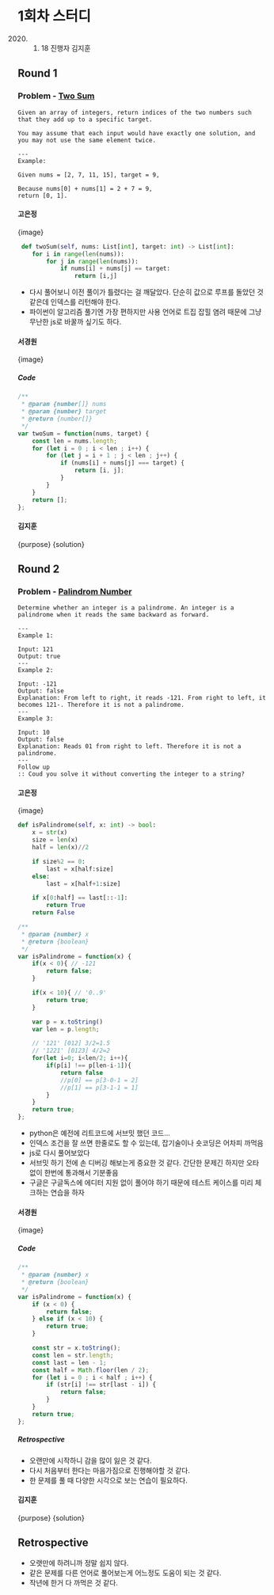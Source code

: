 # 1회차 스터디
2020. 01. 18
진행자 김지훈

## Round 1
### Problem - [Two Sum](https://leetcode.com/problems/two-sum/)
```
Given an array of integers, return indices of the two numbers such that they add up to a specific target.

You may assume that each input would have exactly one solution, and you may not use the same element twice.

---
Example:

Given nums = [2, 7, 11, 15], target = 9,

Because nums[0] + nums[1] = 2 + 7 = 9,
return [0, 1].
```

#### 고은정
{image}
```python
 def twoSum(self, nums: List[int], target: int) -> List[int]:
    for i in range(len(nums)):
        for j in range(len(nums)):
            if nums[i] + nums[j] == target:
                return [i,j]
```
- 다시 풀어보니 이전 풀이가 틀렸다는 걸 깨달았다. 단순히 값으로 루프를 돌았던 것 같은데 인덱스를 리턴해야 한다.
- 파이썬이 알고리즘 풀기엔 가장 편하지만 사용 언어로 트집 잡힐 염려 때문에 그냥 무난한 js로 바꿀까 싶기도 하다.

#### 서경원
{image}

##### Code
```javascript
/**
 * @param {number[]} nums
 * @param {number} target
 * @return {number[]}
 */
var twoSum = function(nums, target) {
    const len = nums.length;
    for (let i = 0 ; i < len ; i++) {
        for (let j = i + 1 ; j < len ; j++) {
            if (nums[i] + nums[j] === target) {
                return [i, j];
            }
        }
    }
    return [];
};
```

#### 김지훈
{purpose}
{solution}

## Round 2
### Problem - [Palindrom Number](https://leetcode.com/problems/palindrome-number/)
```
Determine whether an integer is a palindrome. An integer is a palindrome when it reads the same backward as forward.

---
Example 1:

Input: 121
Output: true
---
Example 2:

Input: -121
Output: false
Explanation: From left to right, it reads -121. From right to left, it becomes 121-. Therefore it is not a palindrome.
---
Example 3:

Input: 10
Output: false
Explanation: Reads 01 from right to left. Therefore it is not a palindrome.
---
Follow up
:: Coud you solve it without converting the integer to a string?
```

#### 고은정
{image}
```python
def isPalindrome(self, x: int) -> bool:
    x = str(x)
    size = len(x)
    half = len(x)//2

    if size%2 == 0:
        last = x[half:size]
    else:
        last = x[half+1:size]

    if x[0:half] == last[::-1]:
        return True
    return False
```
```javascript
/**
 * @param {number} x
 * @return {boolean}
 */
var isPalindrome = function(x) {
    if(x < 0){ // -121
        return false;
    }

    if(x < 10){ // '0..9'
        return true;
    }

    var p = x.toString()
    var len = p.length;

    // '121' [012] 3/2=1.5
    // '1221' [0123] 4/2=2
    for(let i=0; i<len/2; i++){
        if(p[i] !== p[len-i-1]){
            return false
            //p[0] == p[3-0-1 = 2]
            //p[1] == p[3-1-1 = 1]
        }
    }
    return true;
};
```
- python은 예전에 리트코드에 서브밋 했던 코드...
- 인덱스 조건을 잘 쓰면 한줄로도 할 수 있는데, 잡기술이나 숏코딩은 어차피 까먹음
- js로 다시 풀어보았다
- 서브밋 하기 전에 손 디버깅 해보는게 중요한 것 같다. 간단한 문제긴 하지만 오타 없이 한번에 통과해서 기분좋음
- 구글은 구글독스에 에디터 지원 없이 풀어야 하기 때문에 테스트 케이스를 미리 체크하는 연습을 하자

#### 서경원
{image}

##### Code

```javascript
/**
 * @param {number} x
 * @return {boolean}
 */
var isPalindrome = function(x) {
    if (x < 0) {
        return false;
    } else if (x < 10) {
        return true;
    }

    const str = x.toString();
    const len = str.length;
    const last = len - 1;
    const half = Math.floor(len / 2);
    for (let i = 0 ; i < half ; i++) {
        if (str[i] !== str[last - i]) {
            return false;
        }
    }
    return true;
};
```

##### Retrospective
- 오랜만에 시작하니 감을 많이 잃은 것 같다.
- 다시 처음부터 한다는 마음가짐으로 진행해야할 것 같다.
- 한 문제를 풀 때 다양한 시각으로 보는 연습이 필요하다.

#### 김지훈
{purpose}
{solution}

## Retrospective
* 오랫만에 하려니까 정말 쉽지 않다.
* 같은 문제를 다른 언어로 풀어보는게 어느정도 도움이 되는 것 같다.
* 작년에 한거 다 까먹은 것 같다.
